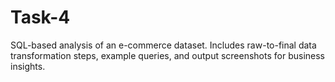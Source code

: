 # Task-4
SQL-based analysis of an e-commerce dataset. Includes raw-to-final data transformation steps, example queries, and output screenshots for business insights.
